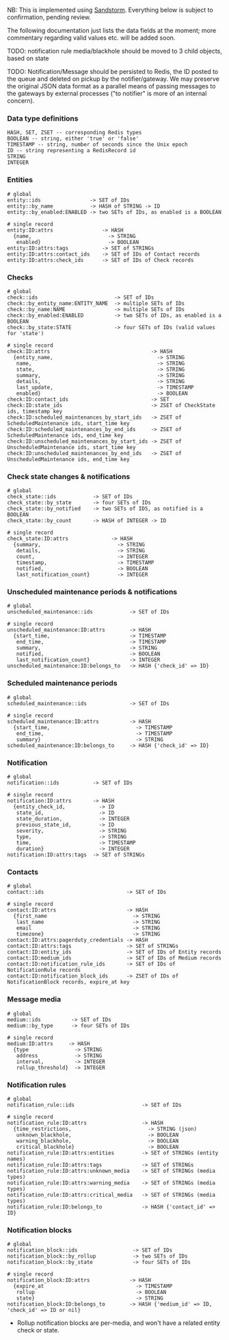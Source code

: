 NB: This is implemented using [Sandstorm](https://github.com/ali-graham/sandstorm). Everything below is subject to confirmation, pending review.

The following documentation just lists the data fields at the moment; more commentary regarding valid values etc. will be added soon.

TODO: notification rule media/blackhole should be moved to 3 child objects, based on state

TODO: Notification/Message should be persisted to Redis, the ID posted to the queue and deleted on pickup by the notifier/gateway. We may preserve the original JSON data format as a parallel means of passing messages to the gateways by external processes ("to notifier" is more of an internal concern).

### Data type definitions

    HASH, SET, ZSET -- corresponding Redis types
    BOOLEAN -- string, either 'true' or 'false'
    TIMESTAMP -- string, number of seconds since the Unix epoch
    ID -- string representing a RedisRecord id
    STRING
    INTEGER

### Entities

    # global
    entity::ids                -> SET of IDs
    entity::by_name            -> HASH of STRING -> ID
    entity::by_enabled:ENABLED -> two SETs of IDs, as enabled is a BOOLEAN

    # single record
    entity:ID:attrs                -> HASH
      {name,                         -> STRING
       enabled}                      -> BOOLEAN
    entity:ID:attrs:tags           -> SET of STRINGs
    entity:ID:attrs:contact_ids    -> SET of IDs of Contact records
    entity:ID:attrs:check_ids      -> SET of IDs of Check records

### Checks

    # global
    check::ids                         -> SET of IDs
    check::by_entity_name:ENTITY_NAME  -> multiple SETs of IDs
    check::by_name:NAME                -> multiple SETs of IDs
    check::by_enabled:ENABLED          -> two SETs of IDs, as enabled is a BOOLEAN
    check::by_state:STATE              -> four SETs of IDs (valid values for 'state')

    # single record
    check:ID:attrs                                 -> HASH
      {entity_name,                                  -> STRING
       name,                                         -> STRING
       state,                                        -> STRING
       summary,                                      -> STRING
       details,                                      -> STRING
       last_update,                                  -> TIMESTAMP
       enabled}                                      -> BOOLEAN
    check:ID:contact_ids                           -> SET
    check:ID:state_ids                             -> ZSET of CheckState ids, timestamp key
    check:ID:scheduled_maintenances_by_start_ids   -> ZSET of ScheduledMaintenance ids, start_time key
    check:ID:scheduled_maintenances_by_end_ids     -> ZSET of ScheduledMaintenance ids, end_time key
    check:ID:unscheduled_maintenances_by_start_ids -> ZSET of UnscheduledMaintenance ids, start_time key
    check:ID:unscheduled_maintenances_by_end_ids   -> ZSET of UnscheduledMaintenance ids, end_time key


### Check state changes & notifications

    # global
    check_state::ids            -> SET of IDs
    check_state::by_state       -> four SETs of IDs
    check_state::by_notified    -> two SETs of IDS, as notified is a BOOLEAN
    check_state::by_count       -> HASH of INTEGER -> ID

    # single record
    check_state:ID:attrs              -> HASH
      {summary,                         -> STRING
       details,                         -> STRING
       count,                           -> INTEGER
       timestamp,                       -> TIMESTAMP
       notified,                        -> BOOLEAN
       last_notification_count}         -> INTEGER

### Unscheduled maintenance periods & notifications

    # global
    unscheduled_maintenance::ids            -> SET of IDs

    # single record
    unscheduled_maintenance:ID:attrs        -> HASH
      {start_time,                          -> TIMESTAMP
       end_time,                            -> TIMESTAMP
       summary,                             -> STRING
       notified,                            -> BOOLEAN
       last_notification_count}             -> INTEGER
    unscheduled_maintenance:ID:belongs_to   -> HASH {'check_id' => ID}

### Scheduled maintenance periods

    # global
    scheduled_maintenance::ids              -> SET of IDs

    # single record
    scheduled_maintenance:ID:attrs          -> HASH
      {start_time,                            -> TIMESTAMP
       end_time,                              -> TIMESTAMP
       summary}                               -> STRING
    scheduled_maintenance:ID:belongs_to     -> HASH {'check_id' => ID}

### Notification

    # global
    notification::ids           -> SET of IDs

    # single record
    notification:ID:attrs       -> HASH
      {entity_check_id,           -> ID
       state_id,                  -> ID
       state_duration,            -> INTEGER
       previous_state_id,         -> ID
       severity,                  -> STRING
       type,                      -> STRING
       time,                      -> TIMESTAMP
       duration}                  -> INTEGER
    notification:ID:attrs:tags  -> SET of STRINGs

### Contacts

    # global
    contact::ids                           -> SET of IDs

    # single record
    contact:ID:attrs                       -> HASH
      {first_name                            -> STRING
       last_name                             -> STRING
       email                                 -> STRING
       timezone}                             -> STRING
    contact:ID:attrs:pagerduty_credentials -> HASH
    contact:ID:attrs:tags                  -> SET of STRINGs
    contact:ID:entity_ids                  -> SET of IDs of Entity records
    contact:ID:medium_ids                  -> SET of IDs of Medium records
    contact:ID:notification_rule_ids       -> SET of IDs of NotificationRule records
    contact:ID:notification_block_ids      -> ZSET of IDs of NotificationBlock records, expire_at key

### Message media

    # global
    medium::ids          -> SET of IDs
    medium::by_type      -> four SETs of IDs

    # single record
    medium:ID:attrs     -> HASH
      {type               -> STRING
       address            -> STRING
       interval,          -> INTEGER
       rollup_threshold}  -> INTEGER


### Notification rules

    # global
    notification_rule::ids                      -> SET of IDs

    # single record
    notification_rule:ID:attrs                  -> HASH
      {time_restrictions,                         -> STRING (json)
       unknown_blackhole,                         -> BOOLEAN
       warning_blackhole,                         -> BOOLEAN
       critical_blackhole}                        -> BOOLEAN
    notification_rule:ID:attrs:entities         -> SET of STRINGs (entity names)
    notification_rule:ID:attrs:tags             -> SET of STRINGs
    notification_rule:ID:attrs:unknown_media    -> SET of STRINGs (media types)
    notification_rule:ID:attrs:warning_media    -> SET of STRINGs (media types)
    notification_rule:ID:attrs:critical_media   -> SET of STRINGs (media types)
    notification_rule:ID:belongs_to             -> HASH {'contact_id' => ID}

### Notification blocks

    # global
    notification_block::ids                  -> SET of IDs
    notification_block::by_rollup            -> two SETs of IDs
    notification_block::by_state             -> four SETs of IDs

    # single record
    notification_block:ID:attrs             -> HASH
      {expire_at                              -> TIMESTAMP
       rollup                                 -> BOOLEAN
       state}                                 -> STRING
    notification_block:ID:belongs_to        -> HASH {'medium_id' => ID, 'check_id' => ID or nil}

* Rollup notification blocks are per-media, and won't have a related entity check or state.

